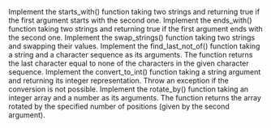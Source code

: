 Implement the starts_with() function taking two strings and returning true if the first argument starts with the second one.
Implement the ends_with() function taking two strings and returning true if the first argument ends with the second one.
Implement the swap_strings() function taking two strings and swapping their values.
Implement the find_last_not_of() function taking a string and a character sequence as its arguments. The function returns the last character equal to none of the characters in the given character sequence.
Implement the convert_to_int() function taking a string argument and returning its integer representation. Throw an exception if the conversion is not possible.
Implement the rotate_by() function taking an integer array and a number as its arguments. The function returns the array rotated by the specified number of positions (given by the second argument).
